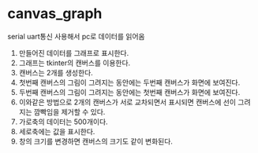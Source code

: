 # canvas_graph

serial uart통신 사용해서 pc로 데이터를 읽어옴
1. 만들어진 데이터를 그래프로 표시한다.
2. 그래프는 tkinter의 캔버스를 이용한다.
3. 캔버스는 2개를 생성한다.
4. 첫번째 캔버스의 그림이 그려지는 동안에는 두번째 캔버스가 화면에 보여진다.
5. 두번째 캔버스의 그림이 그려지는 동안에는 첫번째 캔버스가 화면에 보여진다.
6. 이와같은 방법으로 2개의 캔버스가 서로 교차되면서 표시되면 캔버스에 선이 그려지는 깜빡임을 제거할 수 있다.
7. 가로축의 데이터는 500개이다.
8. 세로축에는 값을 표시한다.
9. 창의 크기를 변경하면 캔버스의 크기도 같이 변화된다.
